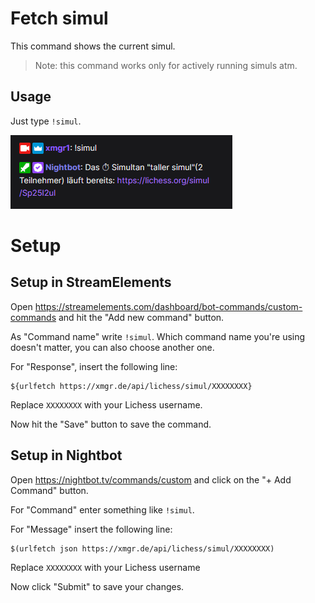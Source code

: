 # Fetch simul

This command shows the current simul.

> Note: this command works only for actively running simuls atm.

## Usage

Just type `!simul`.

![Simul](../images/simul.png)


# Setup

## Setup in StreamElements

Open https://streamelements.com/dashboard/bot-commands/custom-commands and hit the "Add new command" button.

As "Command name" write `!simul`. Which command name you're using doesn't matter, you can also choose another one.

For "Response", insert the following line:

```
${urlfetch https://xmgr.de/api/lichess/simul/XXXXXXXX}
```

Replace `XXXXXXXX` with your Lichess username.

Now hit the "Save" button to save the command.

## Setup in Nightbot

Open https://nightbot.tv/commands/custom and click on the "+ Add Command" button.

For "Command" enter something like `!simul`.

For "Message" insert the following line:

```
$(urlfetch json https://xmgr.de/api/lichess/simul/XXXXXXXX)
```

Replace `XXXXXXXX` with your Lichess username

Now click "Submit" to save your changes.
